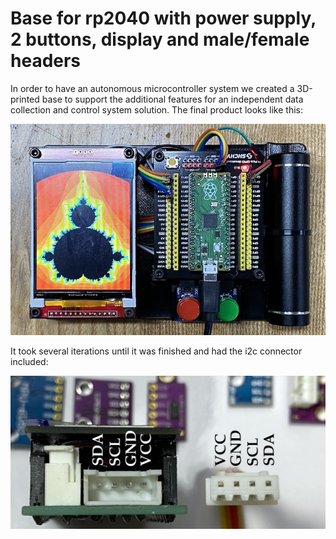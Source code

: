 # Base for rp2040 with power supply, 2 buttons, display and male/female headers

In order to have an autonomous microcontroller system we created a 3D-printed base to support the additional features for an independent data collection and control system solution. The final product looks like this:

![with ili9341](../docs/ili9341.jpg)

It took several iterations until it was finished and had the i2c connector included:

![i2c](../docs/i2c_connector.jpg)
